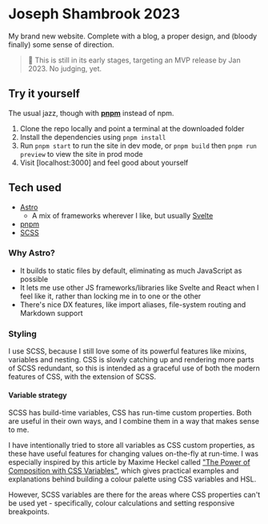 # Joseph Shambrook 2023

My brand new website. Complete with a blog, a proper design, and (bloody finally) some sense of direction.

> 🚧 This is still in its early stages, targeting an MVP release by Jan 2023. No judging, yet.

## Try it yourself

The usual jazz, though with **[pnpm]** instead of npm.

1. Clone the repo locally and point a terminal at the downloaded folder
2. Install the dependencies using `pnpm install`
3. Run `pnpm start` to run the site in dev mode, or `pnpm build` then `pnpm run preview` to view the site in prod mode
4. Visit [localhost:3000] and feel good about yourself

## Tech used

- [Astro]
  - A mix of frameworks wherever I like, but usually [Svelte]
- [pnpm]
- [SCSS]

### Why Astro?

- It builds to static files by default, eliminating as much JavaScript as possible
- It lets me use other JS frameworks/libraries like Svelte and React when I feel like it, rather than locking me in to one or the other
- There's nice DX features, like import aliases, file-system routing and Markdown support

### Styling

I use SCSS, because I still love some of its powerful features like mixins, variables and nesting. CSS is slowly catching up and rendering more parts of SCSS redundant, so this is intended as a graceful use of both the modern features of CSS, with the extension of SCSS.

#### Variable strategy

SCSS has build-time variables, CSS has run-time custom properties. Both are useful in their own ways, and I combine them in a way that makes sense to me.

I have intentionally tried to store all variables as CSS custom properties, as these have useful features for changing values on-the-fly at run-time. I was especially inspired by this article by Maxime Heckel called ["The Power of Composition with CSS Variables"](https://blog.maximeheckel.com/posts/the-power-of-composition-with-css-variables/), which gives practical examples and explanations behind building a colour palette using CSS variables and HSL.

However, SCSS variables are there for the areas where CSS properties can't be used yet - specifically, colour calculations and setting responsive breakpoints.

[astro]: https://astro.build
[pnpm]: https://pnpm.io/
[scss]: https://sass-lang.com/
[svelte]: https://svelte.dev/
